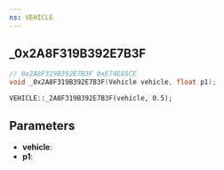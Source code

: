 ```yaml
---
ns: VEHICLE
---
```

## _0x2A8F319B392E7B3F

```c
// 0x2A8F319B392E7B3F 0xE74E85CE
void _0x2A8F319B392E7B3F(Vehicle vehicle, float p1);
```

```
VEHICLE::_2A8F319B392E7B3F(vehicle, 0.5);  
```

## Parameters
* **vehicle**: 
* **p1**: 

